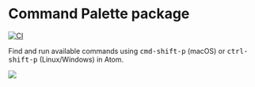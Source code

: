 # Command Palette package
[![CI](https://github.com/atom/language-sql/actions/workflows/ci.yml/badge.svg)](https://github.com/atom/ide-php/actions/workflows/ci.yml)

Find and run available commands using <kbd>cmd-shift-p</kbd> (macOS) or <kbd>ctrl-shift-p</kbd> (Linux/Windows) in Atom.

![](https://f.cloud.github.com/assets/671378/2241354/2908b768-9ccd-11e3-9da1-a11753c0495d.png)
